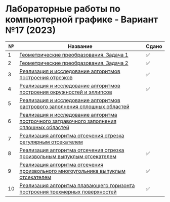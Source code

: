 # Лабораторные работы по компьютерной графике - Вариант №17 (2023)

| № | Название | Сдано |  
| --- | --- | --- |
| 1 | [Геометрические преобразования. Задача 1](https://github.com/XTDimasXT/BMSTU-CG/tree/master/lab_01) | ✅ |
| 2 | [Геометрические преобразования. Задача 2](https://github.com/XTDimasXT/BMSTU-CG/tree/master/lab_02) | ✅ |
| 3 | [Реализация и исследование алгоритмов построения отрезков](https://github.com/XTDimasXT/BMSTU-CG/tree/master/lab_03) | ✅ |
| 4 | [Реализация и исследование алгоритмов построения окружностей и эллипсов](https://github.com/XTDimasXT/BMSTU-CG/tree/master/lab_04) | ✅ |
| 5 | [Реализация и исследование алгоритмов растрового заполнения сплошных областей](https://github.com/XTDimasXT/BMSTU-CG/tree/lab_05/lab_05) |  |
| 6 | [Реализация и исследование алгоритма построчного затравочного заполнения сплошных областей](https://github.com/XTDimasXT/BMSTU-CG/tree/lab_06/lab_06) |  |
| 7 | [Реализация алгоритма отсечения отрезка регулярным отсекателем](https://github.com/XTDimasXT/BMSTU-CG/tree/lab_07/lab_07) |  |
| 8 | [Реализация алгоритма отсечения отрезка произвольным выпуклым отсекателем](https://github.com/XTDimasXT/BMSTU-CG/tree/master/lab_08) | ✅ |
| 9 | [Реализация алгоритма отсечения произвольного многоугольника выпуклым отсекателем](https://github.com/XTDimasXT/BMSTU-CG/tree/master/lab_09) | ✅ |
| 10 | [Реализация алгоритма плавающего горизонта построения трехмерных поверхностей](https://github.com/XTDimasXT/BMSTU-CG/tree/master/lab_10) | ✅ |
